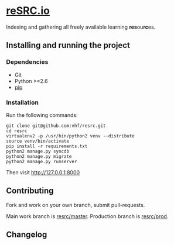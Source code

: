 [reSRC.io](http://resrc.io)
========

Indexing and gathering all freely available learning **res**ou**rc**es.


Installing and running the project
----------------------------------

### Dependencies
* Git
* Python >=2.6
* [pip](https://github.com/pypa/pip)

### Installation
Run the following commands:

    git clone git@github.com:vhf/resrc.git
    cd resrc
    virtualenv2 -p /usr/bin/python2 venv --distribute
    source venv/bin/activate
    pip install -r requirements.txt
    python2 manage.py syncdb
    python2 manage.py migrate
    python2 manage.py runserver

Then visit <http://127.0.0.1:8000>


Contributing
------------

Fork and work on your own branch, submit pull-requests.

Main work branch is [resrc/master](https://github.com/vhf/resrc/tree/master). Production branch is [resrc/prod](https://github.com/vhf/resrc/tree/prod).


Changelog
---------
